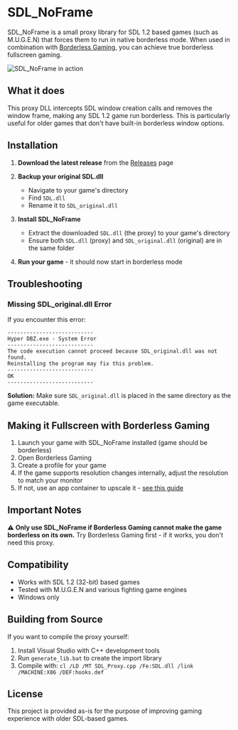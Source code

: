 # SDL_NoFrame

SDL_NoFrame is a small proxy library for SDL 1.2 based games (such as M.U.G.E.N) that forces them to run in native borderless mode. When used in combination with [Borderless Gaming](https://store.steampowered.com/app/388080/Borderless_Gaming/), you can achieve true borderless fullscreen gaming.

![SDL_NoFrame in action](./demo.gif)

## What it does

This proxy DLL intercepts SDL window creation calls and removes the window frame, making any SDL 1.2 game run borderless. This is particularly useful for older games that don't have built-in borderless window options.

## Installation

1. **Download the latest release** from the [Releases](https://github.com/andrewmd5/SDL_NoFrame/releases) page

2. **Backup your original SDL.dll**
   - Navigate to your game's directory
   - Find `SDL.dll` 
   - Rename it to `SDL_original.dll`

3. **Install SDL_NoFrame**
   - Extract the downloaded `SDL.dll` (the proxy) to your game's directory
   - Ensure both `SDL.dll` (proxy) and `SDL_original.dll` (original) are in the same folder

4. **Run your game** - it should now start in borderless mode

## Troubleshooting

### Missing SDL_original.dll Error

If you encounter this error:

```
---------------------------
Hyper DBZ.exe - System Error
---------------------------
The code execution cannot proceed because SDL_original.dll was not found. 
Reinstalling the program may fix this problem. 
---------------------------
OK   
---------------------------
```

**Solution:** Make sure `SDL_original.dll` is placed in the same directory as the game executable.

## Making it Fullscreen with Borderless Gaming

1. Launch your game with SDL_NoFrame installed (game should be borderless)
2. Open Borderless Gaming
3. Create a profile for your game
4. If the game supports resolution changes internally, adjust the resolution to match your monitor
5. If not, use an app container to upscale it - [see this guide](https://steamcommunity.com/sharedfiles/filedetails/?id=3553017752)

## Important Notes

⚠️ **Only use SDL_NoFrame if Borderless Gaming cannot make the game borderless on its own.** Try Borderless Gaming first - if it works, you don't need this proxy.

## Compatibility

- Works with SDL 1.2 (32-bit) based games
- Tested with M.U.G.E.N and various fighting game engines
- Windows only

## Building from Source

If you want to compile the proxy yourself:

1. Install Visual Studio with C++ development tools
2. Run `generate_lib.bat` to create the import library
3. Compile with: `cl /LD /MT SDL_Proxy.cpp /Fe:SDL.dll /link /MACHINE:X86 /DEF:hooks.def`

## License

This project is provided as-is for the purpose of improving gaming experience with older SDL-based games.